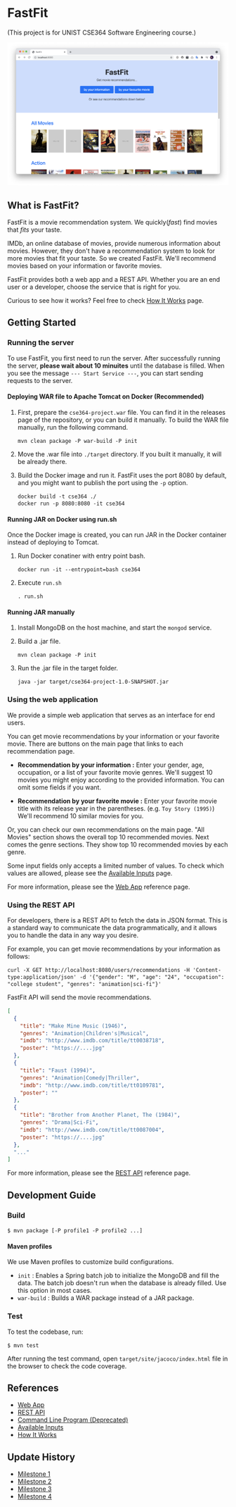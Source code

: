 # FastFit

(This project is for UNIST CSE364 Software Engineering course.)

![main_page](docs/images/main_page.png)



## What is FastFit?

FastFit is a movie recommendation system. We quickly(*fast*) find movies that *fits* your taste.

IMDb, an online database of movies, provide numerous information about movies. However, they don't have a recommendation system to look for more movies that fit your taste. So we created FastFit. We'll recommend movies based on your information or favorite movies.

FastFit provides both a web app and a REST API. Whether you are an end user or a developer, choose the service that is right for you.

Curious to see how it works? Feel free to check [How It Works](/docs/how-it-works.md) page.

## Getting Started

### Running the server

To use FastFit, you first need to run the server. After successfully running the server, **please wait about 10 minuites** until the database is filled. When you see the message `--- Start Service ---`, you can start sending requests to the server.

#### Deploying WAR file to Apache Tomcat on Docker (Recommended)

1. First, prepare the `cse364-project.war` file. You can find it in the releases page of the repository, or you can build it manually. To build the WAR file manually, run the following command.

   ```shell
   mvn clean package -P war-build -P init
   ```

2. Move the .war file into `./target` directory. If you built it manually, it will be already there.

3. Build the Docker image and run it. FastFit uses the port 8080 by default, and you might want to publish the port using the `-p` option.
  
   ```shell
   docker build -t cse364 ./
   docker run -p 8080:8080 -it cse364
   ```
   
   
#### Running JAR on Docker using run.sh

Once the Docker image is created, you can run JAR in the Docker container instead of deploying to Tomcat.

1. Run Docker conatiner with entry point bash.

   ```shell
   docker run -it --entrypoint=bash cse364
   ```
   
2. Execute `run.sh`

   ```shell
   . run.sh
   ```

#### Running JAR manually

1. Install MongoDB on the host machine, and start the `mongod` service.

2. Build a .jar file.

   ```shell
   mvn clean package -P init
   ```

3. Run the .jar file in the target folder.

   ```shell
   java -jar target/cse364-project-1.0-SNAPSHOT.jar
   ```

### Using the web application

We provide a simple web application that serves as an interface for end users.

You can get movie recommendations by your information or your favorite movie. There are buttons on the main page that links to each recommendation page.

- **Recommendation by your information :** Enter your gender, age, occupation, or a list of your favorite movie genres. We'll suggest 10 movies you might enjoy according to the provided information. You can omit some fields if you want.

- **Recommendation by your favorite movie :** Enter your favorite movie title with its release year in the parentheses. (e.g. `Toy Story (1995)`) We'll recommend 10 similar movies for you.

Or, you can check our own recommendations on the main page. "All Movies" section shows the overall top 10 recommended movies. Next comes the genre sections. They show top 10 recommended movies by each genre.

Some input fields only accepts a limited number of values. To check which values are allowed, please see the [Available Inputs](/docs/available-inputs.md) page.

For more information, please see the [Web App](/docs/web.md) reference page.

### Using the REST API

For developers, there is a REST API to fetch the data in JSON format. This is a standard way to communicate the data programmatically, and it allows you to handle the data in any way you desire.

For example, you can get movie recommendations by your information as follows:

```shell
curl -X GET http://localhost:8080/users/recommendations -H 'Content-type:application/json' -d '{"gender": "M", "age": "24", "occupation": "college student", "genres": "animation|sci-fi"}'
```

FastFit API will send the movie recommendations.

```json
[
  {
    "title": "Make Mine Music (1946)",
    "genres": "Animation|Children's|Musical",
    "imdb": "http://www.imdb.com/title/tt0038718",
    "poster": "https://....jpg"
  },
  {
    "title": "Faust (1994)",
    "genres": "Animation|Comedy|Thriller",
    "imdb": "http://www.imdb.com/title/tt0109781",
    "poster": ""
  },
  {
    "title": "Brother from Another Planet, The (1984)",
    "genres": "Drama|Sci-Fi",
    "imdb": "http://www.imdb.com/title/tt0087004",
    "poster": "https://....jpg"
  },
  "..."
]
```

For more information, please see the [REST API](/docs/api.md) reference page.

## Development Guide

### Build

```
$ mvn package [-P profile1 -P profile2 ...]
```

#### Maven profiles

We use Maven profiles to customize build configurations.

- `init` : Enables a Spring batch job to initialize the MongoDB and fill the data. The batch job doesn't run when the database is already filled. Use this option in most cases.
- `war-build` : Builds a WAR package instead of a JAR package.

### Test

To test the codebase, run:

```
$ mvn test
```

After running the test command, open `target/site/jacoco/index.html` file in the browser to check the code coverage.

## References

- [Web App](/docs/web.md)
- [REST API](/docs/api.md)
- [Command Line Program (Deprecated)](/docs/cli.md)
- [Available Inputs](/docs/available-inputs.md)
- [How It Works](/docs/how-it-works.md)

## Update History

- [Milestone 1](/docs/milestones/milestone1.md)
- [Milestone 2](/docs/milestones/milestone2.md)
- [Milestone 3](/docs/milestones/milestone3.md)
- [Milestone 4](/docs/milestones/milestone4.md)
